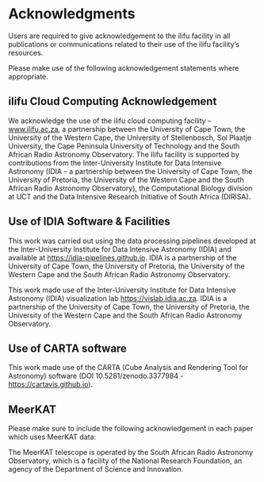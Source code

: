 # Acknowledgments

Users are required to give acknowledgement to the ilifu facility in all publications or communications related to their use of the ilifu facility’s resources.

Please make use of the following acknowledgement statements where appropriate.

## ilifu Cloud Computing Acknowledgement

We acknowledge the use of the ilifu cloud computing facility – www.ilifu.ac.za, a partnership between the University of Cape Town, the University of the Western Cape, the University of Stellenbosch, Sol Plaatje University, the Cape Peninsula University of Technology and the South African Radio Astronomy Observatory. The Ilifu facility is supported by contributions from the Inter-University Institute for Data Intensive Astronomy (IDIA – a partnership between the University of Cape Town, the University of Pretoria, the University of the Western Cape and the South African Radio Astronomy Observatory), the Computational Biology division at UCT and the Data Intensive Research Initiative of South Africa (DIRISA).

## Use of IDIA Software & Facilities

This work was carried out using the data processing pipelines developed at the Inter-University Institute for Data Intensive Astronomy (IDIA) and available at https://idia-pipelines.github.io. IDIA is a partnership of the University of Cape Town, the University of Pretoria, the University of the Western Cape and the South African Radio Astronomy Observatory.

This work made use of the Inter-University Institute for Data Intensive Astronomy (IDIA) visualization lab https://vislab.idia.ac.za. IDIA is a partnership of the University of Cape Town, the University of Pretoria, the University of the Western Cape and the South African Radio Astronomy Observatory.

## Use of CARTA software

This work made use of the CARTA (Cube Analysis and Rendering Tool for Astronomy) software (DOI 10.5281/zenodo.3377984 - https://cartavis.github.io).

## MeerKAT 

Please make sure to include the following acknowledgement in each paper which uses MeerKAT data:

The MeerKAT telescope is operated by the South African Radio Astronomy Observatory, which is a facility of the National Research Foundation, an agency of the Department of Science and Innovation.